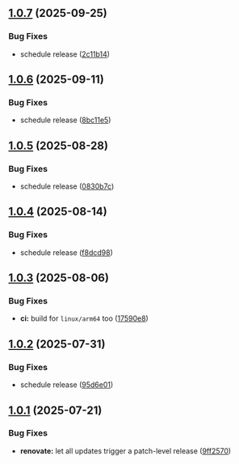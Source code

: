 ## [1.0.7](https://github.com/maevsi/postgraphile/compare/1.0.6...1.0.7) (2025-09-25)

### Bug Fixes

* schedule release ([2c11b14](https://github.com/maevsi/postgraphile/commit/2c11b14bb82fbfdb6b06bd5941d7d56d54ba0b74))

## [1.0.6](https://github.com/maevsi/postgraphile/compare/1.0.5...1.0.6) (2025-09-11)

### Bug Fixes

* schedule release ([8bc11e5](https://github.com/maevsi/postgraphile/commit/8bc11e57d248d7422bac1de2dfd01a6e16d196d4))

## [1.0.5](https://github.com/maevsi/postgraphile/compare/1.0.4...1.0.5) (2025-08-28)

### Bug Fixes

* schedule release ([0830b7c](https://github.com/maevsi/postgraphile/commit/0830b7cb2d6d982d812afef05f99f4f6ac7fc346))

## [1.0.4](https://github.com/maevsi/postgraphile/compare/1.0.3...1.0.4) (2025-08-14)

### Bug Fixes

* schedule release ([f8dcd98](https://github.com/maevsi/postgraphile/commit/f8dcd98a5c83c6cd55a4c246a70976dd5950450f))

## [1.0.3](https://github.com/maevsi/postgraphile/compare/1.0.2...1.0.3) (2025-08-06)

### Bug Fixes

* **ci:** build for `linux/arm64` too ([17590e8](https://github.com/maevsi/postgraphile/commit/17590e8b16ea851e8933202b2c797482fb85d4ae))

## [1.0.2](https://github.com/maevsi/postgraphile/compare/1.0.1...1.0.2) (2025-07-31)

### Bug Fixes

* schedule release ([95d6e01](https://github.com/maevsi/postgraphile/commit/95d6e0152e9ff6c426f1596375f85ca51fc08c95))

## [1.0.1](https://github.com/maevsi/postgraphile/compare/1.0.0...1.0.1) (2025-07-21)

### Bug Fixes

* **renovate:** let all updates trigger a patch-level release ([9ff2570](https://github.com/maevsi/postgraphile/commit/9ff25701176997c69641484428f7eed082dfde9a))
